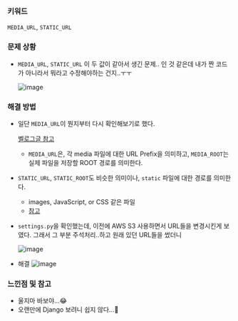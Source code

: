 ### 키워드
`MEDIA_URL`, `STATIC_URL` 

### 문제 상황
- `MEDIA_URL`, `STATIC_URL` 이 두 값이 같아서 생긴 문제.. 인 것 같은데 내가 짠 코드가 아니라서 뭐라고 수정해야하는 건지..ㅜㅜ
  
  ![image](https://user-images.githubusercontent.com/37495515/235708697-81f12e13-3740-484e-a980-df8ffdbab03a.png)


### 해결 방법
- 일단 `MEDIA_URL`이 뭔지부터 다시 확인해보기로 했다.

  [벨로그글 참고](https://velog.io/@duo22088/Django-Media-file-%EB%8B%A4%EB%A3%A8%EA%B8%B0)
  - `MEDIA_URL`은, 각 media 파일에 대한 URL Prefix을 의미하고, `MEDIA_ROOT`는 실제 파일을 저장할 ROOT 경로를 의미한다.
- `STATIC_URL`, `STATIC_ROOT`도 비슷한 의미이나, `static` 파일에 대한 경로를 의미한다. 
  - images, JavaScript, or CSS 같은 파일
  - [참고](https://docs.djangoproject.com/en/4.2/howto/static-files/)
- `settings.py`을 확인했는데, 이전에 AWS S3 사용하면서 URL들을 변경시킨게 보였다. 그래서 그 부분 주석처리..하고 원래 있던 URL들을 썼더니

  ![image](https://user-images.githubusercontent.com/37495515/235710738-01d07292-fb72-4047-ae34-436ddcbaf83b.png)
- 해결
  ![image](https://user-images.githubusercontent.com/37495515/235710865-a7996510-e769-4621-8f91-a5cc587d4509.png)

### 느낀점 및 참고
- 울지마 바보야...😂
- 오랜만에 Django 보려니 쉽지 않다...🦆
